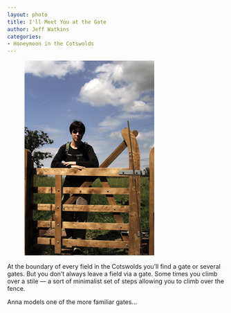 ```yaml
---
layout: photo
title: I'll Meet You at the Gate
author: Jeff Watkins
categories:
- Honeymoon in the Cotswolds
---
```


<figure><img class="photo" src="/photos/IMG_0925.jpg"></figure>

At the boundary of every field in the Cotswolds you’ll find a gate or several
gates. But you don’t always leave a field via a gate. Some times you climb
over a stile — a sort of minimalist set of steps allowing you to climb over
the fence.

Anna models one of the more familiar gates…

